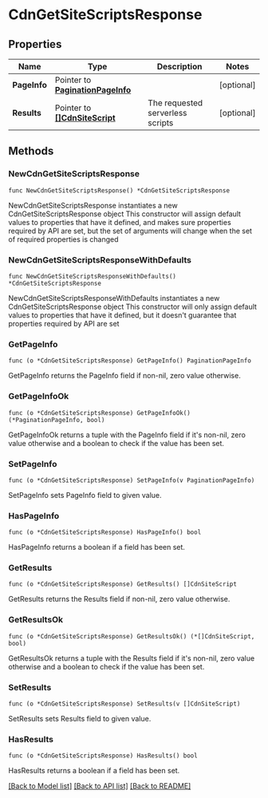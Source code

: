 # CdnGetSiteScriptsResponse

## Properties

Name | Type | Description | Notes
------------ | ------------- | ------------- | -------------
**PageInfo** | Pointer to [**PaginationPageInfo**](paginationPageInfo.md) |  | [optional] 
**Results** | Pointer to [**[]CdnSiteScript**](cdnSiteScript.md) | The requested serverless scripts | [optional] 

## Methods

### NewCdnGetSiteScriptsResponse

`func NewCdnGetSiteScriptsResponse() *CdnGetSiteScriptsResponse`

NewCdnGetSiteScriptsResponse instantiates a new CdnGetSiteScriptsResponse object
This constructor will assign default values to properties that have it defined,
and makes sure properties required by API are set, but the set of arguments
will change when the set of required properties is changed

### NewCdnGetSiteScriptsResponseWithDefaults

`func NewCdnGetSiteScriptsResponseWithDefaults() *CdnGetSiteScriptsResponse`

NewCdnGetSiteScriptsResponseWithDefaults instantiates a new CdnGetSiteScriptsResponse object
This constructor will only assign default values to properties that have it defined,
but it doesn't guarantee that properties required by API are set

### GetPageInfo

`func (o *CdnGetSiteScriptsResponse) GetPageInfo() PaginationPageInfo`

GetPageInfo returns the PageInfo field if non-nil, zero value otherwise.

### GetPageInfoOk

`func (o *CdnGetSiteScriptsResponse) GetPageInfoOk() (*PaginationPageInfo, bool)`

GetPageInfoOk returns a tuple with the PageInfo field if it's non-nil, zero value otherwise
and a boolean to check if the value has been set.

### SetPageInfo

`func (o *CdnGetSiteScriptsResponse) SetPageInfo(v PaginationPageInfo)`

SetPageInfo sets PageInfo field to given value.

### HasPageInfo

`func (o *CdnGetSiteScriptsResponse) HasPageInfo() bool`

HasPageInfo returns a boolean if a field has been set.

### GetResults

`func (o *CdnGetSiteScriptsResponse) GetResults() []CdnSiteScript`

GetResults returns the Results field if non-nil, zero value otherwise.

### GetResultsOk

`func (o *CdnGetSiteScriptsResponse) GetResultsOk() (*[]CdnSiteScript, bool)`

GetResultsOk returns a tuple with the Results field if it's non-nil, zero value otherwise
and a boolean to check if the value has been set.

### SetResults

`func (o *CdnGetSiteScriptsResponse) SetResults(v []CdnSiteScript)`

SetResults sets Results field to given value.

### HasResults

`func (o *CdnGetSiteScriptsResponse) HasResults() bool`

HasResults returns a boolean if a field has been set.


[[Back to Model list]](../README.md#documentation-for-models) [[Back to API list]](../README.md#documentation-for-api-endpoints) [[Back to README]](../README.md)


